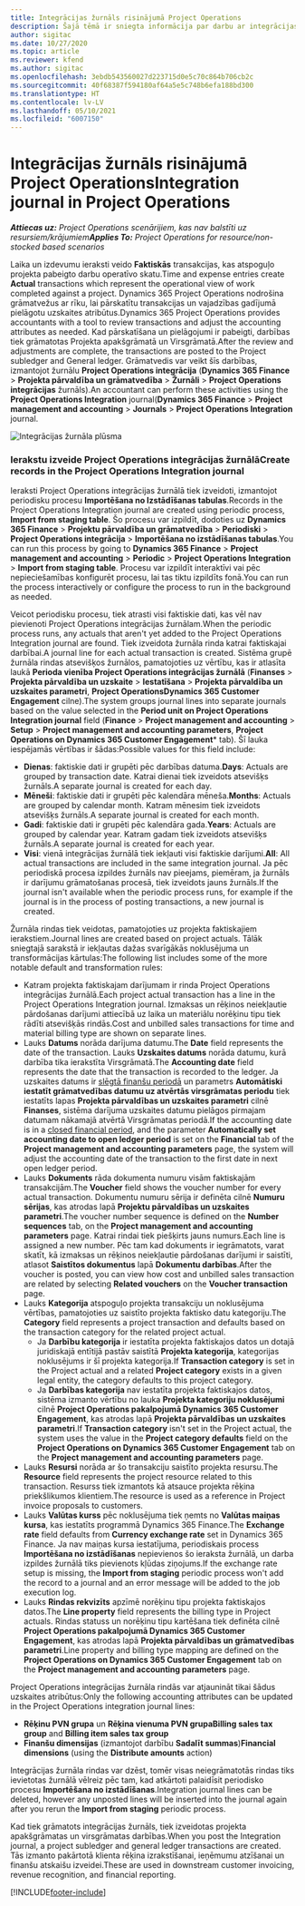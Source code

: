 ```yaml
---
title: Integrācijas žurnāls risinājumā Project Operations
description: Šajā tēmā ir sniegta informācija par darbu ar integrācijas žurnālu risinājumā Project Operations.
author: sigitac
ms.date: 10/27/2020
ms.topic: article
ms.reviewer: kfend
ms.author: sigitac
ms.openlocfilehash: 3ebdb543560027d223715d0e5c70c864b706cb2c
ms.sourcegitcommit: 40f68387f594180af64a5e5c748b6efa188bd300
ms.translationtype: HT
ms.contentlocale: lv-LV
ms.lasthandoff: 05/10/2021
ms.locfileid: "6007150"
---
```

# <a name="integration-journal-in-project-operations"></a><span data-ttu-id="71f9e-103">Integrācijas žurnāls risinājumā Project Operations</span><span class="sxs-lookup"><span data-stu-id="71f9e-103">Integration journal in Project Operations</span></span>

<span data-ttu-id="71f9e-104">_**Attiecas uz:** Project Operations scenārijiem, kas nav balstīti uz resursiem/krājumiem_</span><span class="sxs-lookup"><span data-stu-id="71f9e-104">_**Applies To:** Project Operations for resource/non-stocked based scenarios_</span></span>

<span data-ttu-id="71f9e-105">Laika un izdevumu ieraksti veido **Faktiskās** transakcijas, kas atspoguļo projekta pabeigto darbu operatīvo skatu.</span><span class="sxs-lookup"><span data-stu-id="71f9e-105">Time and expense entries create **Actual** transactions which represent the operational view of work completed against a project.</span></span> <span data-ttu-id="71f9e-106">Dynamics 365 Project Operations nodrošina grāmatvežus ar rīku, lai pārskatītu transakcijas un vajadzības gadījumā pielāgotu uzskaites atribūtus.</span><span class="sxs-lookup"><span data-stu-id="71f9e-106">Dynamics 365 Project Operations provides accountants with a tool to review transactions and adjust the accounting attributes as needed.</span></span> <span data-ttu-id="71f9e-107">Kad pārskatīšana un pielāgojumi ir pabeigti, darbības tiek grāmatotas Projekta apakšgrāmatā un Virsgrāmatā.</span><span class="sxs-lookup"><span data-stu-id="71f9e-107">After the review and adjustments are complete, the transactions are posted to the Project subledger and General ledger.</span></span> <span data-ttu-id="71f9e-108">Grāmatvedis var veikt šīs darbības, izmantojot žurnālu **Project Operations integrācija** (**Dynamics 365 Finance** > **Projekta pārvaldība un grāmatvedība** > **Žurnāli** > **Project Operations integrācijas** žurnāls).</span><span class="sxs-lookup"><span data-stu-id="71f9e-108">An accountant can perform these activities using the **Project Operations Integration** journal(**Dynamics 365 Finance** > **Project management and accounting** > **Journals** > **Project Operations Integration** journal.</span></span>

![Integrācijas žurnāla plūsma](./media/IntegrationJournal.png)

### <a name="create-records-in-the-project-operations-integration-journal"></a><span data-ttu-id="71f9e-110">Ierakstu izveide Project Operations integrācijas žurnālā</span><span class="sxs-lookup"><span data-stu-id="71f9e-110">Create records in the Project Operations Integration journal</span></span>

<span data-ttu-id="71f9e-111">Ieraksti Project Operations integrācijas žurnālā tiek izveidoti, izmantojot periodisku procesu **Importēšana no Izstādīšanas tabulas**.</span><span class="sxs-lookup"><span data-stu-id="71f9e-111">Records in the Project Operations Integration journal are created using periodic process, **Import from staging table**.</span></span> <span data-ttu-id="71f9e-112">Šo procesu var izpildīt, dodoties uz **Dynamics 365 Finance** > **Projektu pārvaldība un grāmatvedība** > **Periodiski** > **Project Operations integrācija** > **Importēšana no izstādīšanas tabulas**.</span><span class="sxs-lookup"><span data-stu-id="71f9e-112">You can run this process by going to **Dynamics 365 Finance** > **Project management and accounting** > **Periodic** > **Project Operations Integration** > **Import from staging table**.</span></span> <span data-ttu-id="71f9e-113">Procesu var izpildīt interaktīvi vai pēc nepieciešamības konfigurēt procesu, lai tas tiktu izpildīts fonā.</span><span class="sxs-lookup"><span data-stu-id="71f9e-113">You can run the process interactively or configure the process to run in the background as needed.</span></span>

<span data-ttu-id="71f9e-114">Veicot periodisku procesu, tiek atrasti visi faktiskie dati, kas vēl nav pievienoti Project Operations integrācijas žurnālam.</span><span class="sxs-lookup"><span data-stu-id="71f9e-114">When the periodic process runs, any actuals that aren't yet added to the Project Operations Integration journal are found.</span></span> <span data-ttu-id="71f9e-115">Tiek izveidota žurnāla rinda katrai faktiskajai darbībai.</span><span class="sxs-lookup"><span data-stu-id="71f9e-115">A journal line for each actual transaction is created.</span></span>
<span data-ttu-id="71f9e-116">Sistēma grupē žurnāla rindas atsevišķos žurnālos, pamatojoties uz vērtību, kas ir atlasīta laukā **Perioda vienība Project Operations integrācijas žurnālā** (**Finanses** > **Projekta pārvaldība un uzskaite** > **Iestatīšana** > **Projekta pārvaldība un uzskaites parametri**, **Project OperationsDynamics 365 Customer Engagement** cilne).</span><span class="sxs-lookup"><span data-stu-id="71f9e-116">The system groups journal lines into separate journals based on the value selected in the **Period unit on Project Operations Integration journal** field (**Finance** > **Project management and accounting** > **Setup** > **Project management and accounting parameters**, **Project Operations on Dynamics 365 Customer Engagement**\* tab).</span></span> <span data-ttu-id="71f9e-117">Šī lauka iespējamās vērtības ir šādas:</span><span class="sxs-lookup"><span data-stu-id="71f9e-117">Possible values for this field include:</span></span>

  - <span data-ttu-id="71f9e-118">**Dienas**: faktiskie dati ir grupēti pēc darbības datuma.</span><span class="sxs-lookup"><span data-stu-id="71f9e-118">**Days**: Actuals are grouped by transaction date.</span></span> <span data-ttu-id="71f9e-119">Katrai dienai tiek izveidots atsevišķs žurnāls.</span><span class="sxs-lookup"><span data-stu-id="71f9e-119">A separate journal is created for each day.</span></span>
  - <span data-ttu-id="71f9e-120">**Mēneši**: faktiskie dati ir grupēti pēc kalendāra mēneša.</span><span class="sxs-lookup"><span data-stu-id="71f9e-120">**Months**: Actuals are grouped by calendar month.</span></span> <span data-ttu-id="71f9e-121">Katram mēnesim tiek izveidots atsevišķs žurnāls.</span><span class="sxs-lookup"><span data-stu-id="71f9e-121">A separate journal is created for each month.</span></span>
  - <span data-ttu-id="71f9e-122">**Gadi**: faktiskie dati ir grupēti pēc kalendāra gada.</span><span class="sxs-lookup"><span data-stu-id="71f9e-122">**Years**: Actuals are grouped by calendar year.</span></span> <span data-ttu-id="71f9e-123">Katram gadam tiek izveidots atsevišķs žurnāls.</span><span class="sxs-lookup"><span data-stu-id="71f9e-123">A separate journal is created for each year.</span></span>
  - <span data-ttu-id="71f9e-124">**Visi**: vienā integrācijas žurnālā tiek iekļauti visi faktiskie darījumi.</span><span class="sxs-lookup"><span data-stu-id="71f9e-124">**All**: All actual transactions are included in the same integration journal.</span></span> <span data-ttu-id="71f9e-125">Ja pēc periodiskā procesa izpildes žurnāls nav pieejams, piemēram, ja žurnāls ir darījumu grāmatošanas procesā, tiek izveidots jauns žurnāls.</span><span class="sxs-lookup"><span data-stu-id="71f9e-125">If the journal isn't available when the periodic process runs, for example if the journal is in the process of posting transactions, a new journal is created.</span></span>

<span data-ttu-id="71f9e-126">Žurnāla rindas tiek veidotas, pamatojoties uz projekta faktiskajiem ierakstiem.</span><span class="sxs-lookup"><span data-stu-id="71f9e-126">Journal lines are created based on project actuals.</span></span> <span data-ttu-id="71f9e-127">Tālāk sniegtajā sarakstā ir iekļautas dažas svarīgākās noklusējuma un transformācijas kārtulas:</span><span class="sxs-lookup"><span data-stu-id="71f9e-127">The following list includes some of the more notable default and transformation rules:</span></span>

  - <span data-ttu-id="71f9e-128">Katram projekta faktiskajam darījumam ir rinda Project Operations integrācijas žurnālā.</span><span class="sxs-lookup"><span data-stu-id="71f9e-128">Each project actual transaction has a line in the Project Operations Integration journal.</span></span> <span data-ttu-id="71f9e-129">Izmaksas un rēķinos neiekļautie pārdošanas darījumi attiecībā uz laika un materiālu norēķinu tipu tiek rādīti atsevišķās rindās.</span><span class="sxs-lookup"><span data-stu-id="71f9e-129">Cost and unbilled sales transactions for time and material billing type are shown on separate lines.</span></span>
  - <span data-ttu-id="71f9e-130">Lauks **Datums** norāda darījuma datumu.</span><span class="sxs-lookup"><span data-stu-id="71f9e-130">The **Date** field represents the date of the transaction.</span></span> <span data-ttu-id="71f9e-131">Lauks **Uzskaites datums** norāda datumu, kurā darbība tika ierakstīta Virsgrāmatā.</span><span class="sxs-lookup"><span data-stu-id="71f9e-131">The **Accounting date** field represents the date that the transaction is recorded to the ledger.</span></span> <span data-ttu-id="71f9e-132">Ja uzskaites datums ir [slēgtā finanšu periodā](/dynamics365/finance/general-ledger/close-general-ledger-at-period-end) un parametrs **Automātiski iestatīt grāmatvedības datumu uz atvērtās virsgrāmatas periodu** tiek iestatīts lapas **Projekta pārvaldības un uzskaites parametri** cilnē **Finanses**, sistēma darījuma uzskaites datumu pielāgos pirmajam datumam nākamajā atvērtā Virsgrāmatas periodā.</span><span class="sxs-lookup"><span data-stu-id="71f9e-132">If the accounting date is in a [closed financial period](/dynamics365/finance/general-ledger/close-general-ledger-at-period-end), and the parameter **Automatically set accounting date to open ledger period** is set on the **Financial** tab of the **Project management and accounting parameters** page, the system will adjust the accounting date of the transaction to the first date in next open ledger period.</span></span>
  - <span data-ttu-id="71f9e-133">Lauks **Dokuments** rāda dokumenta numuru visām faktiskajām transakcijām.</span><span class="sxs-lookup"><span data-stu-id="71f9e-133">The **Voucher** field shows the voucher number for every actual transaction.</span></span> <span data-ttu-id="71f9e-134">Dokumentu numuru sērija ir definēta cilnē **Numuru sērijas**, kas atrodas lapā **Projektu pārvaldības un uzskaites parametri**.</span><span class="sxs-lookup"><span data-stu-id="71f9e-134">The voucher number sequence is defined on the **Number sequences** tab, on the **Project management and accounting parameters** page.</span></span> <span data-ttu-id="71f9e-135">Katrai rindai tiek piešķirts jauns numurs.</span><span class="sxs-lookup"><span data-stu-id="71f9e-135">Each line is assigned a new number.</span></span> <span data-ttu-id="71f9e-136">Pēc tam kad dokuments ir iegrāmatots, varat skatīt, kā izmaksas un rēķinos neiekļautie pārdošanas darījumi ir saistīti, atlasot **Saistītos dokumentus** lapā **Dokumentu darbības**.</span><span class="sxs-lookup"><span data-stu-id="71f9e-136">After the voucher is posted, you can view how cost and unbilled sales transaction are related by selecting **Related vouchers** on the **Voucher transaction** page.</span></span>
  - <span data-ttu-id="71f9e-137">Lauks **Kategorija** atspoguļo projekta transakciju un noklusējuma vērtības, pamatojoties uz saistīto projekta faktisko datu kategoriju.</span><span class="sxs-lookup"><span data-stu-id="71f9e-137">The **Category** field represents a project transaction and defaults based on the transaction category for the related project actual.</span></span>
    - <span data-ttu-id="71f9e-138">Ja **Darbību kategorija** ir iestatīta projekta faktiskajos datos un dotajā juridiskajā entītijā pastāv saistītā **Projekta kategorija**, kategorijas noklusējums ir šī projekta kategorija.</span><span class="sxs-lookup"><span data-stu-id="71f9e-138">If **Transaction category** is set in the Project actual and a related **Project category** exists in a given legal entity, the category defaults to this project category.</span></span>
    - <span data-ttu-id="71f9e-139">Ja **Darbības kategorija** nav iestatīta projekta faktiskajos datos, sistēma izmanto vērtību no lauka **Projekta kategoriju noklusējumi** cilnē **Project Operations pakalpojumā Dynamics 365 Customer Engagement**, kas atrodas lapā **Projekta pārvaldības un uzskaites parametri**.</span><span class="sxs-lookup"><span data-stu-id="71f9e-139">If **Transaction category** isn't set in the Project actual, the system uses the value in the **Project category defaults** field on the **Project Operations on Dynamics 365 Customer Engagement** tab on the **Project management and accounting parameters** page.</span></span>
  - <span data-ttu-id="71f9e-140">Lauks **Resursi** norāda ar šo transakciju saistīto projekta resursu.</span><span class="sxs-lookup"><span data-stu-id="71f9e-140">The **Resource** field represents the project resource related to this transaction.</span></span> <span data-ttu-id="71f9e-141">Resurss tiek izmantots kā atsauce projekta rēķina priekšlikumos klientiem.</span><span class="sxs-lookup"><span data-stu-id="71f9e-141">The resource is used as a reference in Project invoice proposals to customers.</span></span>
  - <span data-ttu-id="71f9e-142">Lauks **Valūtas kurss** pēc noklusējuma tiek ņemts no **Valūtas maiņas kursa**, kas iestatīts programmā Dynamics 365 Finance.</span><span class="sxs-lookup"><span data-stu-id="71f9e-142">The **Exchange rate** field defaults from **Currency exchange rate** set in Dynamics 365 Finance.</span></span> <span data-ttu-id="71f9e-143">Ja nav maiņas kursa iestatījuma, periodiskais process **Importēšana no izstādīšanas** nepievienos šo ieraksta žurnālā, un darba izpildes žurnālā tiks pievienots kļūdas ziņojums.</span><span class="sxs-lookup"><span data-stu-id="71f9e-143">If the exchange rate setup is missing, the **Import from staging** periodic process won't add the record to a journal and an error message will be added to the job execution log.</span></span>
  - <span data-ttu-id="71f9e-144">Lauks **Rindas rekvizīts** apzīmē norēķinu tipu projekta faktiskajos datos.</span><span class="sxs-lookup"><span data-stu-id="71f9e-144">The **Line property** field represents the billing type in Project actuals.</span></span> <span data-ttu-id="71f9e-145">Rindas statuss un norēķinu tipu kartēšana tiek definēta cilnē **Project Operations pakalpojumā Dynamics 365 Customer Engagement**, kas atrodas lapā **Projekta pārvaldības un grāmatvedības parametri**.</span><span class="sxs-lookup"><span data-stu-id="71f9e-145">Line property and billing type mapping are defined on the **Project Operations on Dynamics 365 Customer Engagement** tab on the **Project management and accounting parameters** page.</span></span>

<span data-ttu-id="71f9e-146">Project Operations integrācijas žurnāla rindās var atjaunināt tikai šādus uzskaites atribūtus:</span><span class="sxs-lookup"><span data-stu-id="71f9e-146">Only the following accounting attributes can be updated in the Project Operations integration journal lines:</span></span>

- <span data-ttu-id="71f9e-147">**Rēķinu PVN grupa** un **Rēķina vienuma PVN grupa**</span><span class="sxs-lookup"><span data-stu-id="71f9e-147">**Billing sales tax group** and **Billing item sales tax group**</span></span>
- <span data-ttu-id="71f9e-148">**Finanšu dimensijas** (izmantojot darbību **Sadalīt summas**)</span><span class="sxs-lookup"><span data-stu-id="71f9e-148">**Financial dimensions** (using the **Distribute amounts** action)</span></span>

<span data-ttu-id="71f9e-149">Integrācijas žurnāla rindas var dzēst, tomēr visas neiegrāmatotās rindas tiks ievietotas žurnālā vēlreiz pēc tam, kad atkārtoti palaidīsit periodisko procesu **Importēšana no izstādīšanas**.</span><span class="sxs-lookup"><span data-stu-id="71f9e-149">Integration journal lines can be deleted, however any unposted lines will be inserted into the journal again after you rerun the **Import from staging** periodic process.</span></span>

<span data-ttu-id="71f9e-150">Kad tiek grāmatots integrācijas žurnāls, tiek izveidotas projekta apakšgrāmatas un virsgrāmatas darbības.</span><span class="sxs-lookup"><span data-stu-id="71f9e-150">When you post the Integration journal, a project subledger and general ledger transactions are created.</span></span> <span data-ttu-id="71f9e-151">Tās izmanto pakārtotā klienta rēķina izrakstīšanai, ieņēmumu atzīšanai un finanšu atskaišu izveidei.</span><span class="sxs-lookup"><span data-stu-id="71f9e-151">These are used in downstream customer invoicing, revenue recognition, and financial reporting.</span></span>


[!INCLUDE[footer-include](../includes/footer-banner.md)]